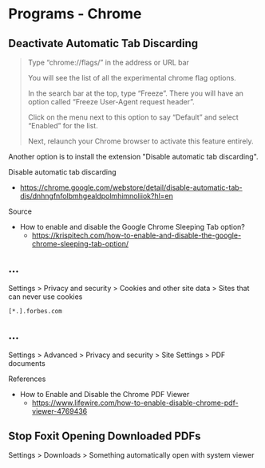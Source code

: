 # Programs - Chrome

## Deactivate Automatic Tab Discarding

> Type “chrome://flags/” in the address or URL bar
> 
> You will see the list of all the experimental chrome flag options.
> 
> In the search bar at the top, type “Freeze”. There you will have an option called “Freeze User-Agent request header”.
> 
> Click on the menu next to this option to say “Default” and select “Enabled” for the list.
>
> Next, relaunch your Chrome browser to activate this feature entirely.

Another option is to install the extension "Disable automatic tab discarding".

Disable automatic tab discarding

- https://chrome.google.com/webstore/detail/disable-automatic-tab-dis/dnhngfnfolbmhgealdpolmhimnoliiok?hl=en

Source

- How to enable and disable the Google Chrome Sleeping Tab option?
  - https://krispitech.com/how-to-enable-and-disable-the-google-chrome-sleeping-tab-option/

## ...

Settings > Privacy and security > Cookies and other site data > Sites that can never use cookies

```
[*.].forbes.com
```

## ...

 Settings > Advanced > Privacy and security > Site Settings > PDF documents

References

- How to Enable and Disable the Chrome PDF Viewer
  - https://www.lifewire.com/how-to-enable-disable-chrome-pdf-viewer-4769436

## Stop Foxit Opening Downloaded PDFs

Settings > Downloads > Something automatically open with system viewer

